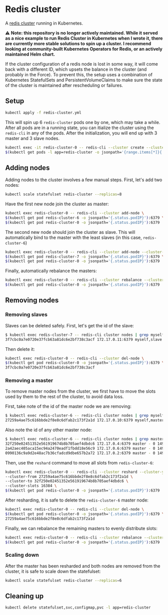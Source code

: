 # Redis cluster
A [redis cluster](https://redis.io/topics/cluster-tutorial) running in Kubernetes.

:warning: **Note: this repository is no longer actively maintained. While it served as a nice example to run Redis Cluster in Kubernetes when I wrote it, there are currently more stable solutions to spin up a cluster. I recommend looking at community-built Kubernetes Operators for Redis, or an actively maintained Helm chart.**

If the cluster configuration of a redis node is lost in some way, it will come back with a different ID, which upsets the balance in the cluster (and probably in the Force). To prevent this, the setup uses a combination of Kubernetes StatefulSets and PersistentVolumeClaims to make sure the state of the cluster is maintained after rescheduling or failures.

## Setup
``` bash
kubectl apply -f redis-cluster.yml
```
This will spin up 6 `redis-cluster` pods one by one, which may take a while. After all pods are in a running state, you can itialize the cluster using the `redis-cli` in any of the pods. After the initialization, you will end up with 3 master and 3 slave nodes.
``` bash
kubectl exec -it redis-cluster-0 -- redis-cli --cluster create --cluster-replicas 1 \
$(kubectl get pods -l app=redis-cluster -o jsonpath='{range.items[*]}{.status.podIP}:6379 ')
```

## Adding nodes
Adding nodes to the cluster involves a few manual steps. First, let's add two nodes:
``` bash
kubectl scale statefulset redis-cluster --replicas=8
```

Have the first new node join the cluster as master:
``` bash
kubectl exec redis-cluster-0 -- redis-cli --cluster add-node \
$(kubectl get pod redis-cluster-6 -o jsonpath='{.status.podIP}'):6379 \
$(kubectl get pod redis-cluster-0 -o jsonpath='{.status.podIP}'):6379
```

The second new node should join the cluster as slave. This will automatically bind to the master with the least slaves (in this case, `redis-cluster-6`)
``` bash
kubectl exec redis-cluster-0 -- redis-cli --cluster add-node --cluster-slave \
$(kubectl get pod redis-cluster-7 -o jsonpath='{.status.podIP}'):6379 \
$(kubectl get pod redis-cluster-0 -o jsonpath='{.status.podIP}'):6379
```

Finally, automatically rebalance the masters:
``` bash
kubectl exec redis-cluster-0 -- redis-cli --cluster rebalance --cluster-use-empty-masters \
$(kubectl get pod redis-cluster-0 -o jsonpath='{.status.podIP}'):6379
```

## Removing nodes

### Removing slaves
Slaves can be deleted safely. First, let's get the id of the slave:

``` bash
$ kubectl exec redis-cluster-7 -- redis-cli cluster nodes | grep myself
3f7cbc0a7e0720e37fcb63a81dc6e2bf738c3acf 172.17.0.11:6379 myself,slave 32f250e02451352e561919674b8b705aef4dbdc6 0 0 0 connected
```

Then delete it:
``` bash
kubectl exec redis-cluster-0 -- redis-cli --cluster del-node \
$(kubectl get pod redis-cluster-0 -o jsonpath='{.status.podIP}'):6379 \
3f7cbc0a7e0720e37fcb63a81dc6e2bf738c3acf
```

### Removing a master
To remove master nodes from the cluster, we first have to move the slots used by them to the rest of the cluster, to avoid data loss.

First, take note of the id of the master node we are removing:
``` bash
$ kubectl exec redis-cluster-6 -- redis-cli cluster nodes | grep myself
27259a4ae75c616bbde2f8e8c6dfab2c173f2a1d 172.17.0.10:6379 myself,master - 0 0 9 connected 0-1364 5461-6826 10923-12287
```

Also note the id of any other master node:
``` bash
$ kubectl exec redis-cluster-6 -- redis-cli cluster nodes | grep master | grep -v myself
32f250e02451352e561919674b8b705aef4dbdc6 172.17.0.4:6379 master - 0 1495120400893 2 connected 6827-10922
2a42aec405aca15ec94a2470eadf1fbdd18e56c9 172.17.0.6:6379 master - 0 1495120398342 8 connected 12288-16383
0990136c9a9d2e48ac7b36cfadcd9dbe657b2a72 172.17.0.2:6379 master - 0 1495120401395 1 connected 1365-5460
```

Then, use the `reshard` command to move all slots from `redis-cluster-6`:
``` bash
kubectl exec redis-cluster-0 -- redis-cli --cluster reshard --cluster-yes \
--cluster-from 27259a4ae75c616bbde2f8e8c6dfab2c173f2a1d \
--cluster-to 32f250e02451352e561919674b8b705aef4dbdc6 \
--cluster-slots 16384 \
$(kubectl get pod redis-cluster-0 -o jsonpath='{.status.podIP}'):6379
```

After resharding, it is safe to delete the `redis-cluster-6` master node:
``` bash
kubectl exec redis-cluster-0 -- redis-cli --cluster del-node \
$(kubectl get pod redis-cluster-0 -o jsonpath='{.status.podIP}'):6379 \
27259a4ae75c616bbde2f8e8c6dfab2c173f2a1d
```

Finally, we can rebalance the remaining masters to evenly distribute slots:
``` bash
kubectl exec redis-cluster-0 -- redis-cli --cluster rebalance --cluster-use-empty-masters \
$(kubectl get pod redis-cluster-0 -o jsonpath='{.status.podIP}'):6379
```

### Scaling down
After the master has been resharded and both nodes are removed from the cluster, it is safe to scale down the statefulset:
``` bash
kubectl scale statefulset redis-cluster --replicas=6
```

## Cleaning up
``` bash
kubectl delete statefulset,svc,configmap,pvc -l app=redis-cluster
```
